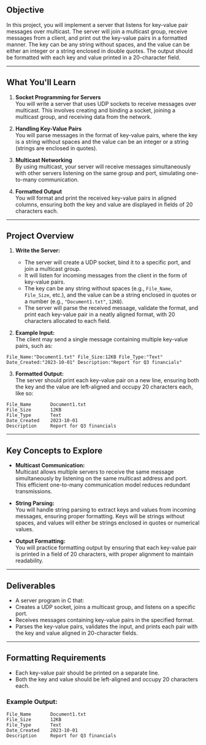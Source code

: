 ## Objective  
In this project, you will implement a server that listens for key-value pair messages over multicast. The server will join a multicast group, receive messages from a client, and print out the key-value pairs in a formatted manner. The key can be any string without spaces, and the value can be either an integer or a string enclosed in double quotes. The output should be formatted with each key and value printed in a 20-character field.

---

## What You'll Learn  

1. **Socket Programming for Servers**  
   You will write a server that uses UDP sockets to receive messages over multicast. This involves creating and binding a socket, joining a multicast group, and receiving data from the network.

2. **Handling Key-Value Pairs**  
   You will parse messages in the format of key-value pairs, where the key is a string without spaces and the value can be an integer or a string (strings are enclosed in quotes).

3. **Multicast Networking**  
   By using multicast, your server will receive messages simultaneously with other servers listening on the same group and port, simulating one-to-many communication.

4. **Formatted Output**  
   You will format and print the received key-value pairs in aligned columns, ensuring both the key and value are displayed in fields of 20 characters each.

---

## Project Overview  

1. **Write the Server:**  
   - The server will create a UDP socket, bind it to a specific port, and join a multicast group.  
   - It will listen for incoming messages from the client in the form of key-value pairs.  
   - The key can be any string without spaces (e.g., `File_Name`, `File_Size`, etc.), and the value can be a string enclosed in quotes or a number (e.g., `"Document1.txt"`, `12KB`).  
   - The server will parse the received message, validate the format, and print each key-value pair in a neatly aligned format, with 20 characters allocated to each field.

2. **Example Input:**  
   The client may send a single message containing multiple key-value pairs, such as:  
```
File_Name:"Document1.txt" File_Size:12KB File_Type:"Text" Date_Created:"2023-10-01" Description:"Report for Q3 financials"
```

3. **Formatted Output:**  
The server should print each key-value pair on a new line, ensuring both the key and the value are left-aligned and occupy 20 characters each, like so:  

```
File_Name       Document1.txt
File_Size       12KB
File_Type       Text
Date_Created    2023-10-01
Description     Report for Q3 financials
```


---

## Key Concepts to Explore  

- **Multicast Communication:**  
Multicast allows multiple servers to receive the same message simultaneously by listening on the same multicast address and port. This efficient one-to-many communication model reduces redundant transmissions.

- **String Parsing:**  
You will handle string parsing to extract keys and values from incoming messages, ensuring proper formatting. Keys will be strings without spaces, and values will either be strings enclosed in quotes or numerical values.

- **Output Formatting:**  
You will practice formatting output by ensuring that each key-value pair is printed in a field of 20 characters, with proper alignment to maintain readability.

---

## Deliverables  

- A server program in C that:  
- Creates a UDP socket, joins a multicast group, and listens on a specific port.  
- Receives messages containing key-value pairs in the specified format.  
- Parses the key-value pairs, validates the input, and prints each pair with the key and value aligned in 20-character fields.

---

## Formatting Requirements  

- Each key-value pair should be printed on a separate line.  
- Both the key and value should be left-aligned and occupy 20 characters each.  

### Example Output:  

```
File_Name       Document1.txt
File_Size       12KB
File_Type       Text
Date_Created    2023-10-01
Description     Report for Q3 financials
```
